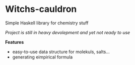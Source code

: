 Witchs-cauldron
===============

Simple Haskell library for chemistry stuff

*Project is still in heavy devolepment and yet not ready to use*

<b> Features </b>
<ul>
  <li> easy-to-use data structure for molekuls, salts... </li>
  <li> generating eimpirical formula </li> 
</ul>
